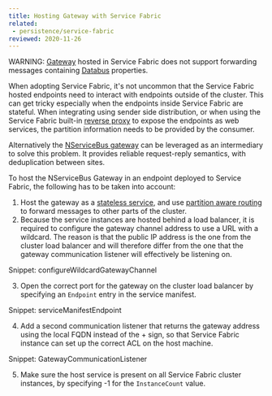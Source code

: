 ```yaml
---
title: Hosting Gateway with Service Fabric
related:
 - persistence/service-fabric
reviewed: 2020-11-26
---
```


WARNING: [Gateway](/nservicebus/gateway) hosted in Service Fabric does not support forwarding messages containing [Databus](/nservicebus/messaging/databus/) properties.

When adopting Service Fabric, it's not uncommon that the Service Fabric hosted endpoints need to interact with endpoints outside of the cluster. This can get tricky especially when the endpoints inside Service Fabric are stateful. When integrating using sender side distribution, or when using the Service Fabric built-in [reverse proxy](https://docs.microsoft.com/en-us/azure/service-fabric/service-fabric-reverseproxy) to expose the endpoints as web services, the partition information needs to be provided by the consumer.

Alternatively the [NServiceBus gateway](/nservicebus/gateway/) can be leveraged as an intermediary to solve this problem. It provides reliable request-reply semantics, with deduplication between sites.

To host the NServiceBus Gateway in an endpoint deployed to Service Fabric, the following has to be taken into account:

1. Host the gateway as a [stateless service](/nservicebus/hosting/service-fabric-hosting/#stateless-service), and use [partition aware routing](/samples/azure/azure-service-fabric-routing/) to forward messages to other parts of the cluster.
2. Because the service instances are hosted behind a load balancer, it is required to configure the gateway channel address to use a URL with a wildcard. The reason is that the public IP address is the one from the cluster load balancer and will therefore differ from the one that the gateway communication listener will effectively be listening on.

Snippet: configureWildcardGatewayChannel

3. Open the correct port for the gateway on the cluster load balancer by specifying an `Endpoint` entry in the service manifest.

Snippet: serviceManifestEndpoint

4. Add a second communication listener that returns the gateway address using the local FQDN instead of the + sign, so that Service Fabric instance can set up the correct ACL on the host machine.

Snippet: GatewayCommunicationListener

5. Make sure the host service is present on all Service Fabric cluster instances, by specifying -1 for the `InstanceCount` value.
